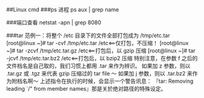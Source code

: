 ##Linux cmd
###ps  进程
ps aux | grep name


###端口查看
 netstat -apn | grep 8080

###tar 
 范例一：将整个 /etc 目录下的文件全部打包成为 /tmp/etc.tar 
[root@linux ~]# tar -cvf /tmp/etc.tar /etc<==仅打包，不压缩！ 
[root@linux ~]# tar -zcvf /tmp/etc.tar.gz /etc<==打包后，以 gzip 压缩
[root@linux ~]# tar -jcvf /tmp/etc.tar.bz2 /etc<==打包后，以 bzip2 压缩 
     特别注意，在参数 f 之后的文件档名是自己取的，我们习惯上都用 .tar 来作为辨识。 
 如果加 z 参数，则以 .tar.gz 或 .tgz 来代表 gzip 压缩过的 tar file ～ 
 如果加 j 参数，则以 .tar.bz2 来作为附档名啊～ 
 上述指令在执行的时候，会显示一个警告讯息： 
 『tar: Removing leading `/" from member names』那是关於绝对路径的特殊设定。